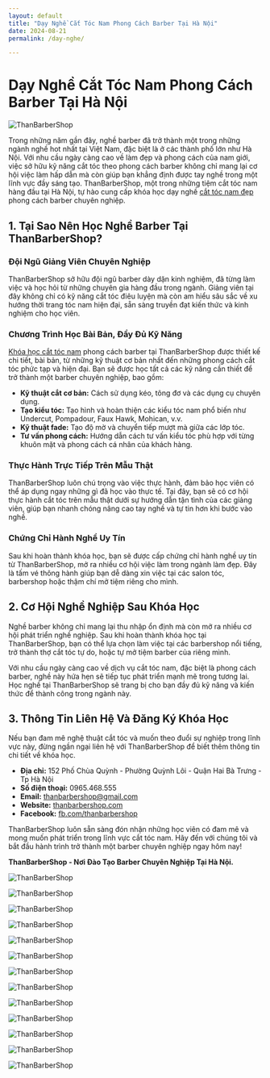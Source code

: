 ```yaml
---
layout: default
title: "Dạy Nghề Cắt Tóc Nam Phong Cách Barber Tại Hà Nội"
date: 2024-08-21
permalink: /day-nghe/

---
```


# Dạy Nghề Cắt Tóc Nam Phong Cách Barber Tại Hà Nội

![ThanBarberShop](images/than-barber-shop.jpg)


Trong những năm gần đây, nghề barber đã trở thành một trong những ngành nghề hot nhất tại Việt Nam, đặc biệt là ở các thành phố lớn như Hà Nội. Với nhu cầu ngày càng cao về làm đẹp và phong cách của nam giới, việc sở hữu kỹ năng cắt tóc theo phong cách barber không chỉ mang lại cơ hội việc làm hấp dẫn mà còn giúp bạn khẳng định được tay nghề trong một lĩnh vực đầy sáng tạo. ThanBarberShop, một trong những tiệm cắt tóc nam hàng đầu tại Hà Nội, tự hào cung cấp khóa học dạy nghề [cắt tóc nam đẹp](https://thanbarbershop.com/dichvu/cat-toc-nam) phong cách barber chuyên nghiệp.


## 1. Tại Sao Nên Học Nghề Barber Tại ThanBarberShop?

### **Đội Ngũ Giảng Viên Chuyên Nghiệp**

ThanBarberShop sở hữu đội ngũ barber dày dặn kinh nghiệm, đã từng làm việc và học hỏi từ những chuyên gia hàng đầu trong ngành. Giảng viên tại đây không chỉ có kỹ năng cắt tóc điêu luyện mà còn am hiểu sâu sắc về xu hướng thời trang tóc nam hiện đại, sẵn sàng truyền đạt kiến thức và kinh nghiệm cho học viên.

### **Chương Trình Học Bài Bản, Đầy Đủ Kỹ Năng**

[Khóa học cắt tóc nam](https://thanbarbershop.com/day-nghe) phong cách barber tại ThanBarberShop được thiết kế chi tiết, bài bản, từ những kỹ thuật cơ bản nhất đến những phong cách cắt tóc phức tạp và hiện đại. Bạn sẽ được học tất cả các kỹ năng cần thiết để trở thành một barber chuyên nghiệp, bao gồm:

- **Kỹ thuật cắt cơ bản:** Cách sử dụng kéo, tông đơ và các dụng cụ chuyên dụng.
- **Tạo kiểu tóc:** Tạo hình và hoàn thiện các kiểu tóc nam phổ biến như Undercut, Pompadour, Faux Hawk, Mohican, v.v.
- **Kỹ thuật fade:** Tạo độ mờ và chuyển tiếp mượt mà giữa các lớp tóc.
- **Tư vấn phong cách:** Hướng dẫn cách tư vấn kiểu tóc phù hợp với từng khuôn mặt và phong cách cá nhân của khách hàng.

### **Thực Hành Trực Tiếp Trên Mẫu Thật**

ThanBarberShop luôn chú trọng vào việc thực hành, đảm bảo học viên có thể áp dụng ngay những gì đã học vào thực tế. Tại đây, bạn sẽ có cơ hội thực hành cắt tóc trên mẫu thật dưới sự hướng dẫn tận tình của các giảng viên, giúp bạn nhanh chóng nâng cao tay nghề và tự tin hơn khi bước vào nghề.

### **Chứng Chỉ Hành Nghề Uy Tín**

Sau khi hoàn thành khóa học, bạn sẽ được cấp chứng chỉ hành nghề uy tín từ ThanBarberShop, mở ra nhiều cơ hội việc làm trong ngành làm đẹp. Đây là tấm vé thông hành giúp bạn dễ dàng xin việc tại các salon tóc, barbershop hoặc thậm chí mở tiệm riêng cho mình.

## 2. Cơ Hội Nghề Nghiệp Sau Khóa Học

Nghề barber không chỉ mang lại thu nhập ổn định mà còn mở ra nhiều cơ hội phát triển nghề nghiệp. Sau khi hoàn thành khóa học tại ThanBarberShop, bạn có thể lựa chọn làm việc tại các barbershop nổi tiếng, trở thành thợ cắt tóc tự do, hoặc tự mở tiệm barber của riêng mình.

Với nhu cầu ngày càng cao về dịch vụ cắt tóc nam, đặc biệt là phong cách barber, nghề này hứa hẹn sẽ tiếp tục phát triển mạnh mẽ trong tương lai. Học nghề tại ThanBarberShop sẽ trang bị cho bạn đầy đủ kỹ năng và kiến thức để thành công trong ngành này.

## 3. Thông Tin Liên Hệ Và Đăng Ký Khóa Học

Nếu bạn đam mê nghệ thuật cắt tóc và muốn theo đuổi sự nghiệp trong lĩnh vực này, đừng ngần ngại liên hệ với ThanBarberShop để biết thêm thông tin chi tiết về khóa học.

- **Địa chỉ:** 152 Phố Chùa Quỳnh - Phường Quỳnh Lôi - Quận Hai Bà Trưng - Tp Hà Nội
- **Số điện thoại:** 0965.468.555
- **Email:** thanbarbershop@gmail.com
- **Website:** [thanbarbershop.com](https://thanbarbershop.com)
- **Facebook:** [fb.com/thanbarbershop](https://facebook.com/thanbarbershop)

ThanBarberShop luôn sẵn sàng đón nhận những học viên có đam mê và mong muốn phát triển trong lĩnh vực cắt tóc nam. Hãy đến với chúng tôi và bắt đầu hành trình trở thành một barber chuyên nghiệp ngay hôm nay!

**ThanBarberShop - Nơi Đào Tạo Barber Chuyên Nghiệp Tại Hà Nội.**



![ThanBarberShop](images/day-nghe-1.jpg)

![ThanBarberShop](images/day-nghe-2.jpg)

![ThanBarberShop](images/day-nghe-3.jpg)

![ThanBarberShop](images/day-nghe-4.jpg)

![ThanBarberShop](images/day-nghe-5.jpg)

![ThanBarberShop](images/toc-nam-dep-1.jpg)

![ThanBarberShop](images/toc-nam-dep-2.jpg)

![ThanBarberShop](images/toc-nam-dep-33.jpg)

![ThanBarberShop](images/toc-nam-dep-34.jpg)

![ThanBarberShop](images/toc-nam-dep-37.jpg)

![ThanBarberShop](images/toc-nam-dep-38.jpg)

![ThanBarberShop](images/toc-nam-dep-39.jpg)

![ThanBarberShop](images/toc-nam-dep-40.jpg)
